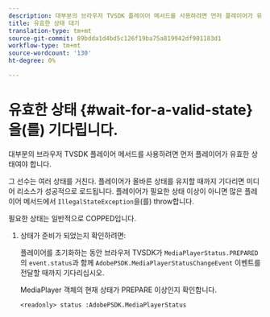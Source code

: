 ```yaml
---
description: 대부분의 브라우저 TVSDK 플레이어 메서드를 사용하려면 먼저 플레이어가 유효한 상태여야 합니다.
title: 유효한 상태 대기
translation-type: tm+mt
source-git-commit: 89bdda1d4bd5c126f19ba75a819942df901183d1
workflow-type: tm+mt
source-wordcount: '130'
ht-degree: 0%

---
```



# 유효한 상태 {#wait-for-a-valid-state}을(를) 기다립니다.

대부분의 브라우저 TVSDK 플레이어 메서드를 사용하려면 먼저 플레이어가 유효한 상태여야 합니다.

그 선수는 여러 상태를 거친다. 플레이어가 올바른 상태를 유지할 때까지 기다리면 미디어 리소스가 성공적으로 로드됩니다. 플레이어가 필요한 상태 이상이 아니면 많은 플레이어 메서드에서 `IllegalStateException`을(를) throw합니다.

필요한 상태는 일반적으로 COPPED입니다.

1. 상태가 준비가 되었는지 확인하려면:

   플레이어를 초기화하는 동안 브라우저 TVSDK가 `MediaPlayerStatus.PREPARED`의 `event.status`과 함께 `AdobePSDK.MediaPlayerStatusChangeEvent` 이벤트를 전달할 때까지 기다리십시오.

   MediaPlayer 객체의 현재 상태가 PREPARE 이상인지 확인합니다.

   ```
   <readonly> status :AdobePSDK.MediaPlayerStatus
   ```

